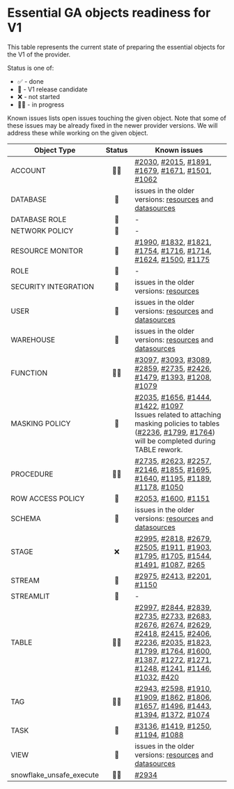 # Essential GA objects readiness for V1

This table represents the current state of preparing the essential objects for the V1 of the provider.

Status is one of:

- ✅ - done<br>
- 🚀 - V1 release candidate<br>
- ❌ - not started<br>
- 👨‍💻 - in progress<br>

Known issues lists open issues touching the given object. Note that some of these issues may be already fixed in the
newer provider versions. We will address these while working on the given object.

| Object Type              | Status | Known issues                                                                                                                                                                                                                                                                                                                                                                                                                                                                                                                                                                                                                                                                                                                                                                                                                                                                                                                                                                                                                                                                                                                                                                                                                                                                                                                                                                                                                                                                                                                                                                                                                                                                                                                                                                                                                                                                                                                                                                                                                                                                                                                                                                                                                                                                                   |
|--------------------------|:------:|------------------------------------------------------------------------------------------------------------------------------------------------------------------------------------------------------------------------------------------------------------------------------------------------------------------------------------------------------------------------------------------------------------------------------------------------------------------------------------------------------------------------------------------------------------------------------------------------------------------------------------------------------------------------------------------------------------------------------------------------------------------------------------------------------------------------------------------------------------------------------------------------------------------------------------------------------------------------------------------------------------------------------------------------------------------------------------------------------------------------------------------------------------------------------------------------------------------------------------------------------------------------------------------------------------------------------------------------------------------------------------------------------------------------------------------------------------------------------------------------------------------------------------------------------------------------------------------------------------------------------------------------------------------------------------------------------------------------------------------------------------------------------------------------------------------------------------------------------------------------------------------------------------------------------------------------------------------------------------------------------------------------------------------------------------------------------------------------------------------------------------------------------------------------------------------------------------------------------------------------------------------------------------------------|
| ACCOUNT                  | 👨‍💻  | [#2030](https://github.com/Snowflake-Labs/terraform-provider-snowflake/issues/2030), [#2015](https://github.com/Snowflake-Labs/terraform-provider-snowflake/issues/2015), [#1891](https://github.com/Snowflake-Labs/terraform-provider-snowflake/issues/1891), [#1679](https://github.com/Snowflake-Labs/terraform-provider-snowflake/issues/1679), [#1671](https://github.com/Snowflake-Labs/terraform-provider-snowflake/issues/1671), [#1501](https://github.com/Snowflake-Labs/terraform-provider-snowflake/issues/1501), [#1062](https://github.com/Snowflake-Labs/terraform-provider-snowflake/issues/1062)                                                                                                                                                                                                                                                                                                                                                                                                                                                                                                                                                                                                                                                                                                                                                                                                                                                                                                                                                                                                                                                                                                                                                                                                                                                                                                                                                                                                                                                                                                                                                                                                                                                                              |
| DATABASE                 |   🚀   | issues in the older versions: [resources](https://github.com/Snowflake-Labs/terraform-provider-snowflake/issues?q=label%3Aresource%3Adatabase+) and [datasources](https://github.com/Snowflake-Labs/terraform-provider-snowflake/issues?q=label%3Adata_source%3Adatabases+)                                                                                                                                                                                                                                                                                                                                                                                                                                                                                                                                                                                                                                                                                                                                                                                                                                                                                                                                                                                                                                                                                                                                                                                                                                                                                                                                                                                                                                                                                                                                                                                                                                                                                                                                                                                                                                                                                                                                                                                                                    |
| DATABASE ROLE            |   🚀   | -                                                                                                                                                                                                                                                                                                                                                                                                                                                                                                                                                                                                                                                                                                                                                                                                                                                                                                                                                                                                                                                                                                                                                                                                                                                                                                                                                                                                                                                                                                                                                                                                                                                                                                                                                                                                                                                                                                                                                                                                                                                                                                                                                                                                                                                                                              |
| NETWORK POLICY           |   🚀   | -                                                                                                                                                                                                                                                                                                                                                                                                                                                                                                                                                                                                                                                                                                                                                                                                                                                                                                                                                                                                                                                                                                                                                                                                                                                                                                                                                                                                                                                                                                                                                                                                                                                                                                                                                                                                                                                                                                                                                                                                                                                                                                                                                                                                                                                                                              |
| RESOURCE MONITOR         |   🚀   | [#1990](https://github.com/Snowflake-Labs/terraform-provider-snowflake/issues/1990), [#1832](https://github.com/Snowflake-Labs/terraform-provider-snowflake/issues/1832), [#1821](https://github.com/Snowflake-Labs/terraform-provider-snowflake/issues/1821), [#1754](https://github.com/Snowflake-Labs/terraform-provider-snowflake/issues/1754), [#1716](https://github.com/Snowflake-Labs/terraform-provider-snowflake/issues/1716), [#1714](https://github.com/Snowflake-Labs/terraform-provider-snowflake/issues/1714), [#1624](https://github.com/Snowflake-Labs/terraform-provider-snowflake/issues/1624), [#1500](https://github.com/Snowflake-Labs/terraform-provider-snowflake/issues/1500), [#1175](https://github.com/Snowflake-Labs/terraform-provider-snowflake/issues/1175)                                                                                                                                                                                                                                                                                                                                                                                                                                                                                                                                                                                                                                                                                                                                                                                                                                                                                                                                                                                                                                                                                                                                                                                                                                                                                                                                                                                                                                                                                                    |
| ROLE                     |   🚀   | -                                                                                                                                                                                                                                                                                                                                                                                                                                                                                                                                                                                                                                                                                                                                                                                                                                                                                                                                                                                                                                                                                                                                                                                                                                                                                                                                                                                                                                                                                                                                                                                                                                                                                                                                                                                                                                                                                                                                                                                                                                                                                                                                                                                                                                                                                              |
| SECURITY INTEGRATION     |   🚀   | issues in the older versions: [resources](https://github.com/Snowflake-Labs/terraform-provider-snowflake/issues?q=label%3Aresource%3Aexternal_oauth_integration%2Cresource%3Asaml_integration%2Cresource%3Aoauth_integration%2Cresource%3Ascim_integration)                                                                                                                                                                                                                                                                                                                                                                                                                                                                                                                                                                                                                                                                                                                                                                                                                                                                                                                                                                                                                                                                                                                                                                                                                                                                                                                                                                                                                                                                                                                                                                                                                                                                                                                                                                                                                                                                                                                                                                                                                                    |
| USER                     |   🚀   | issues in the older versions: [resources](https://github.com/Snowflake-Labs/terraform-provider-snowflake/issues?q=label%3Aresource%3Auser+) and [datasources](https://github.com/Snowflake-Labs/terraform-provider-snowflake/issues?q=label%3Adata_source%3Ausers+)                                                                                                                                                                                                                                                                                                                                                                                                                                                                                                                                                                                                                                                                                                                                                                                                                                                                                                                                                                                                                                                                                                                                                                                                                                                                                                                                                                                                                                                                                                                                                                                                                                                                                                                                                                                                                                                                                                                                                                                                                            |
| WAREHOUSE                |   🚀   | issues in the older versions: [resources](https://github.com/Snowflake-Labs/terraform-provider-snowflake/issues?q=label%3Aresource%3Awarehouse+) and [datasources](https://github.com/Snowflake-Labs/terraform-provider-snowflake/issues?q=label%3Adata_source%3Awarehouses+)                                                                                                                                                                                                                                                                                                                                                                                                                                                                                                                                                                                                                                                                                                                                                                                                                                                                                                                                                                                                                                                                                                                                                                                                                                                                                                                                                                                                                                                                                                                                                                                                                                                                                                                                                                                                                                                                                                                                                                                                                  |
| FUNCTION                 | 👨‍💻  | [#3097](https://github.com/Snowflake-Labs/terraform-provider-snowflake/issues/3097), [#3093](https://github.com/Snowflake-Labs/terraform-provider-snowflake/issues/3093), [#3089](https://github.com/Snowflake-Labs/terraform-provider-snowflake/issues/3089), [#2859](https://github.com/Snowflake-Labs/terraform-provider-snowflake/issues/2859), [#2735](https://github.com/Snowflake-Labs/terraform-provider-snowflake/issues/2735), [#2426](https://github.com/Snowflake-Labs/terraform-provider-snowflake/issues/2426), [#1479](https://github.com/Snowflake-Labs/terraform-provider-snowflake/issues/1479), [#1393](https://github.com/Snowflake-Labs/terraform-provider-snowflake/issues/1393), [#1208](https://github.com/Snowflake-Labs/terraform-provider-snowflake/issues/1208), [#1079](https://github.com/Snowflake-Labs/terraform-provider-snowflake/issues/1079)                                                                                                                                                                                                                                                                                                                                                                                                                                                                                                                                                                                                                                                                                                                                                                                                                                                                                                                                                                                                                                                                                                                                                                                                                                                                                                                                                                                                               |
| MASKING POLICY           |   🚀   | [#2035](https://github.com/Snowflake-Labs/terraform-provider-snowflake/issues/2035), [#1656](https://github.com/Snowflake-Labs/terraform-provider-snowflake/issues/1656), [#1444](https://github.com/Snowflake-Labs/terraform-provider-snowflake/issues/1444), [#1422](https://github.com/Snowflake-Labs/terraform-provider-snowflake/issues/1422), [#1097](https://github.com/Snowflake-Labs/terraform-provider-snowflake/issues/1097) <br> Issues related to  attaching masking policies to tables ([#2236](https://github.com/Snowflake-Labs/terraform-provider-snowflake/issues/2236), [#1799](https://github.com/Snowflake-Labs/terraform-provider-snowflake/issues/1799), [#1764](https://github.com/Snowflake-Labs/terraform-provider-snowflake/issues/1764)) will be completed during TABLE rework.                                                                                                                                                                                                                                                                                                                                                                                                                                                                                                                                                                                                                                                                                                                                                                                                                                                                                                                                                                                                                                                                                                                                                                                                                                                                                                                                                                                                                                                                                    |
| PROCEDURE                | 👨‍💻  | [#2735](https://github.com/Snowflake-Labs/terraform-provider-snowflake/issues/2735), [#2623](https://github.com/Snowflake-Labs/terraform-provider-snowflake/issues/2623), [#2257](https://github.com/Snowflake-Labs/terraform-provider-snowflake/issues/2257), [#2146](https://github.com/Snowflake-Labs/terraform-provider-snowflake/issues/2146), [#1855](https://github.com/Snowflake-Labs/terraform-provider-snowflake/issues/1855), [#1695](https://github.com/Snowflake-Labs/terraform-provider-snowflake/issues/1695), [#1640](https://github.com/Snowflake-Labs/terraform-provider-snowflake/issues/1640), [#1195](https://github.com/Snowflake-Labs/terraform-provider-snowflake/issues/1195), [#1189](https://github.com/Snowflake-Labs/terraform-provider-snowflake/issues/1189), [#1178](https://github.com/Snowflake-Labs/terraform-provider-snowflake/issues/1178), [#1050](https://github.com/Snowflake-Labs/terraform-provider-snowflake/issues/1050)                                                                                                                                                                                                                                                                                                                                                                                                                                                                                                                                                                                                                                                                                                                                                                                                                                                                                                                                                                                                                                                                                                                                                                                                                                                                                                                          |
| ROW ACCESS POLICY        |   🚀   | [#2053](https://github.com/Snowflake-Labs/terraform-provider-snowflake/issues/2053), [#1600](https://github.com/Snowflake-Labs/terraform-provider-snowflake/issues/1600), [#1151](https://github.com/Snowflake-Labs/terraform-provider-snowflake/issues/1151)                                                                                                                                                                                                                                                                                                                                                                                                                                                                                                                                                                                                                                                                                                                                                                                                                                                                                                                                                                                                                                                                                                                                                                                                                                                                                                                                                                                                                                                                                                                                                                                                                                                                                                                                                                                                                                                                                                                                                                                                                                  |
| SCHEMA                   |   🚀   | issues in the older versions: [resources](https://github.com/Snowflake-Labs/terraform-provider-snowflake/issues?q=label%3Aresource%3Aschema+) and [datasources](https://github.com/Snowflake-Labs/terraform-provider-snowflake/issues?q=label%3Adata_source%3Aschemas+)                                                                                                                                                                                                                                                                                                                                                                                                                                                                                                                                                                                                                                                                                                                                                                                                                                                                                                                                                                                                                                                                                                                                                                                                                                                                                                                                                                                                                                                                                                                                                                                                                                                                                                                                                                                                                                                                                                                                                                                                                        |
| STAGE                    |   ❌    | [#2995](https://github.com/Snowflake-Labs/terraform-provider-snowflake/issues/2995), [#2818](https://github.com/Snowflake-Labs/terraform-provider-snowflake/issues/2818), [#2679](https://github.com/Snowflake-Labs/terraform-provider-snowflake/issues/2679), [#2505](https://github.com/Snowflake-Labs/terraform-provider-snowflake/issues/2505), [#1911](https://github.com/Snowflake-Labs/terraform-provider-snowflake/issues/1911), [#1903](https://github.com/Snowflake-Labs/terraform-provider-snowflake/issues/1903), [#1795](https://github.com/Snowflake-Labs/terraform-provider-snowflake/issues/1795), [#1705](https://github.com/Snowflake-Labs/terraform-provider-snowflake/issues/1705), [#1544](https://github.com/Snowflake-Labs/terraform-provider-snowflake/issues/1544), [#1491](https://github.com/Snowflake-Labs/terraform-provider-snowflake/issues/1491), [#1087](https://github.com/Snowflake-Labs/terraform-provider-snowflake/issues/1087), [#265](https://github.com/Snowflake-Labs/terraform-provider-snowflake/issues/265)                                                                                                                                                                                                                                                                                                                                                                                                                                                                                                                                                                                                                                                                                                                                                                                                                                                                                                                                                                                                                                                                                                                                                                                                                                       |
| STREAM                   |   🚀   | [#2975](https://github.com/Snowflake-Labs/terraform-provider-snowflake/issues/2975), [#2413](https://github.com/Snowflake-Labs/terraform-provider-snowflake/issues/2413), [#2201](https://github.com/Snowflake-Labs/terraform-provider-snowflake/issues/2201), [#1150](https://github.com/Snowflake-Labs/terraform-provider-snowflake/issues/1150)                                                                                                                                                                                                                                                                                                                                                                                                                                                                                                                                                                                                                                                                                                                                                                                                                                                                                                                                                                                                                                                                                                                                                                                                                                                                                                                                                                                                                                                                                                                                                                                                                                                                                                                                                                                                                                                                                                                                             |
| STREAMLIT                |   🚀   | -                                                                                                                                                                                                                                                                                                                                                                                                                                                                                                                                                                                                                                                                                                                                                                                                                                                                                                                                                                                                                                                                                                                                                                                                                                                                                                                                                                                                                                                                                                                                                                                                                                                                                                                                                                                                                                                                                                                                                                                                                                                                                                                                                                                                                                                                                              |
| TABLE                    | 👨‍💻  | [#2997](https://github.com/Snowflake-Labs/terraform-provider-snowflake/issues/2997), [#2844](https://github.com/Snowflake-Labs/terraform-provider-snowflake/issues/2844), [#2839](https://github.com/Snowflake-Labs/terraform-provider-snowflake/issues/2839), [#2735](https://github.com/Snowflake-Labs/terraform-provider-snowflake/issues/2735), [#2733](https://github.com/Snowflake-Labs/terraform-provider-snowflake/issues/2733), [#2683](https://github.com/Snowflake-Labs/terraform-provider-snowflake/issues/2683), [#2676](https://github.com/Snowflake-Labs/terraform-provider-snowflake/issues/2676), [#2674](https://github.com/Snowflake-Labs/terraform-provider-snowflake/issues/2674), [#2629](https://github.com/Snowflake-Labs/terraform-provider-snowflake/issues/2629), [#2418](https://github.com/Snowflake-Labs/terraform-provider-snowflake/issues/2418), [#2415](https://github.com/Snowflake-Labs/terraform-provider-snowflake/issues/2415), [#2406](https://github.com/Snowflake-Labs/terraform-provider-snowflake/issues/2406), [#2236](https://github.com/Snowflake-Labs/terraform-provider-snowflake/issues/2236), [#2035](https://github.com/Snowflake-Labs/terraform-provider-snowflake/issues/2035), [#1823](https://github.com/Snowflake-Labs/terraform-provider-snowflake/issues/1823), [#1799](https://github.com/Snowflake-Labs/terraform-provider-snowflake/issues/1799), [#1764](https://github.com/Snowflake-Labs/terraform-provider-snowflake/issues/1764), [#1600](https://github.com/Snowflake-Labs/terraform-provider-snowflake/issues/1600), [#1387](https://github.com/Snowflake-Labs/terraform-provider-snowflake/issues/1387), [#1272](https://github.com/Snowflake-Labs/terraform-provider-snowflake/issues/1272), [#1271](https://github.com/Snowflake-Labs/terraform-provider-snowflake/issues/1271), [#1248](https://github.com/Snowflake-Labs/terraform-provider-snowflake/issues/1248), [#1241](https://github.com/Snowflake-Labs/terraform-provider-snowflake/issues/1241), [#1146](https://github.com/Snowflake-Labs/terraform-provider-snowflake/issues/1146), [#1032](https://github.com/Snowflake-Labs/terraform-provider-snowflake/issues/1032), [#420](https://github.com/Snowflake-Labs/terraform-provider-snowflake/issues/420) |
| TAG                      | 👨‍💻  | [#2943](https://github.com/Snowflake-Labs/terraform-provider-snowflake/issues/2943), [#2598](https://github.com/Snowflake-Labs/terraform-provider-snowflake/issues/2598), [#1910](https://github.com/Snowflake-Labs/terraform-provider-snowflake/issues/1910), [#1909](https://github.com/Snowflake-Labs/terraform-provider-snowflake/issues/1909), [#1862](https://github.com/Snowflake-Labs/terraform-provider-snowflake/issues/1862), [#1806](https://github.com/Snowflake-Labs/terraform-provider-snowflake/issues/1806), [#1657](https://github.com/Snowflake-Labs/terraform-provider-snowflake/issues/1657), [#1496](https://github.com/Snowflake-Labs/terraform-provider-snowflake/issues/1496), [#1443](https://github.com/Snowflake-Labs/terraform-provider-snowflake/issues/1443), [#1394](https://github.com/Snowflake-Labs/terraform-provider-snowflake/issues/1394), [#1372](https://github.com/Snowflake-Labs/terraform-provider-snowflake/issues/1372), [#1074](https://github.com/Snowflake-Labs/terraform-provider-snowflake/issues/1074)                                                                                                                                                                                                                                                                                                                                                                                                                                                                                                                                                                                                                                                                                                                                                                                                                                                                                                                                                                                                                                                                                                                                                                                                                                     |
| TASK                     |   🚀   | [#3136](https://github.com/Snowflake-Labs/terraform-provider-snowflake/issues/3136), [#1419](https://github.com/Snowflake-Labs/terraform-provider-snowflake/issues/1419), [#1250](https://github.com/Snowflake-Labs/terraform-provider-snowflake/issues/1250), [#1194](https://github.com/Snowflake-Labs/terraform-provider-snowflake/issues/1194), [#1088](https://github.com/Snowflake-Labs/terraform-provider-snowflake/issues/1088)                                                                                                                                                                                                                                                                                                                                                                                                                                                                                                                                                                                                                                                                                                                                                                                                                                                                                                                                                                                                                                                                                                                                                                                                                                                                                                                                                                                                                                                                                                                                                                                                                                                                                                                                                                                                                                                        |
| VIEW                     |   🚀   | issues in the older versions: [resources](https://github.com/Snowflake-Labs/terraform-provider-snowflake/issues?q=label%3Aresource%3Aview+) and [datasources](https://github.com/Snowflake-Labs/terraform-provider-snowflake/issues?q=label%3Adata_source%3Aviews+)                                                                                                                                                                                                                                                                                                                                                                                                                                                                                                                                                                                                                                                                                                                                                                                                                                                                                                                                                                                                                                                                                                                                                                                                                                                                                                                                                                                                                                                                                                                                                                                                                                                                                                                                                                                                                                                                                                                                                                                                                            |
| snowflake_unsafe_execute | 👨‍💻  | [#2934](https://github.com/Snowflake-Labs/terraform-provider-snowflake/issues/2934)                                                                                                                                                                                                                                                                                                                                                                                                                                                                                                                                                                                                                                                                                                                                                                                                                                                                                                                                                                                                                                                                                                                                                                                                                                                                                                                                                                                                                                                                                                                                                                                                                                                                                                                                                                                                                                                                                                                                                                                                                                                                                                                                                                                                            |

